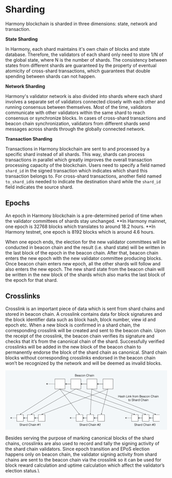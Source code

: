 # Sharding

Harmony blockchain is sharded in three dimensions: state, network and transaction. 

**State Sharding**

In Harmony, each shard maintains it's own chain of blocks and state database. Therefore, the validators of each shard only need to store 1/N of the global state, where N is the number of shards. The consistency between states from different shards are guaranteed by the property of eventual atomicity of cross-shard transactions, which guarantees that double spending between shards can not happen.

**Network Sharding**

Harmony's validator network is also divided into shards where each shard involves a separate set of validators connected closely with each other and running consensus between themselves. Most of the time, validators communicate with other validators within the same shard to reach consensus or synchronize blocks. In cases of cross-shard transactions and beacon chain synchronization, validators from different shards send messages across shards through the globally connected network.

**Transaction Sharding**

Transactions in Harmony blockchain are sent to and processed by a specific shard instead of all shards. This way, shards can process transactions in parallel which greatly improves the overall transaction processing capacity of the blockchain. Users need to specify a field named `shard_id` in the signed transaction which indicates which shard this transaction belongs to. For cross-shard transactions, another field named `to_shard_id`is needed to indicate the destination shard while the `shard_id` field indicates the source shard. 

## Epochs

An epoch in Harmony blockchain is a pre-determined period of time when the validator committees of  shards stay unchanged. **In Harmony mainnet, one epoch is 32768 blocks which translates to around 18.2 hours. **In Harmony testnet, one epoch is 8192 blocks which is around 4.6 hours.

When one epoch ends, the election for the new validator committees will be conducted in beacon chain and the result (i.e. shard state) will be written in the last block of the epoch in the beacon chain. After that, beacon chain enters the new epoch with the new validator committee producing blocks. Once beacon chain enters new epoch, all the other shards will follow and also enters the new epoch. The new shard state from the beacon chain will be written in the new block of the shards which also marks the last block of the epoch for that shard.

## **Crosslinks**

Crosslink is an important piece of data which is sent from shard chains and stored in beacon chain. A crosslink contains data for block signatures and the block identifier data such as block hash, block number, view id and epoch etc. When a new block is confirmed in a shard chain, the corresponding crosslink will be created and sent to the beacon chain. Upon the receipt of the crosslink, the beacon chain verifies its signature and checks that it’s from the canonical chain of the shard. Successfully verified crosslinks will be added in the new block of the beacon chain to permanently endorse the block of the shard chain as canonical. Shard chain blocks without corresponding crosslinks endorsed in the beacon chain won’t be recognized by the network and will be deemed as invalid blocks.

![](<../../.gitbook/assets/image (230).png>)

Besides serving the purpose of marking canonical blocks of the shard chains, crosslinks are also used to record and tally the signing activity of the shard chain validators. Since epoch transition and EPoS election happens only on beacon chain, the validator signing activity from shard chains are sent to the beacon chain via the crosslink so it can be used for block reward calculation and uptime calculation which affect the validator’s election status.\
